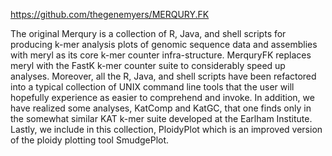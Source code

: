 https://github.com/thegenemyers/MERQURY.FK

The original Merqury is a collection of R, Java, and shell scripts for producing k-mer analysis plots of genomic sequence data and assemblies with meryl as its core k-mer counter infra-structure. MerquryFK replaces meryl with the FastK k-mer counter suite to considerably speed up analyses. Moreover, all the R, Java, and shell scripts have been refactored into a typical collection of UNIX command line tools that the user will hopefully experience as easier to comprehend and invoke. In addition, we have realized some analyses, KatComp and KatGC, that one finds only in the somewhat similar KAT k-mer suite developed at the Earlham Institute. Lastly, we include in this collection, PloidyPlot which is an improved version of the ploidy plotting tool SmudgePlot.
